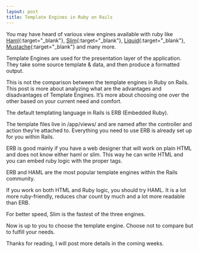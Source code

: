 ```yaml
---
layout: post
title: Template Engines in Ruby on Rails
---
```


You may have heard of various view engines available with ruby like [Haml](http://haml.info/){:target="_blank"}, [Slim](http://slim-lang.com/){:target="_blank"}, [Liquid](http://shopify.github.io/liquid/){:target="_blank"}, [Mustache](https://mustache.github.io/mustache.5.html){:target="_blank"} and many more.

Template Engines are used for the presentation layer of the application. They take some source template & data, and then produce a formatted output.

This is not the comparison between the template engines in Ruby on Rails. This post is more about analyzing what are the advantages and disadvantages of Template Engines. It’s more about choosing one over the other based on your current need and comfort.

The default templating language in Rails is ERB (Embedded Ruby).

The template files live in /app/views/ and are named after the controller and action they’re attached to. Everything you need to use ERB is already set up for you within Rails.

ERB is good mainly if you have a web designer that will work on plain HTML and does not know either haml or slim. This way he can write HTML and you can embed ruby logic with the proper tags.

ERB and HAML are the most popular template engines within the Rails community.

If you work on both HTML and Ruby logic, you should try HAML. It is a lot more ruby-friendly, reduces char count by much and a lot more readable than ERB.

For better speed, Slim is the fastest of the three engines.

Now is up to you to choose the template engine. Choose not to compare but to fulfill your needs.

Thanks for reading, I will post more details in the coming weeks.
